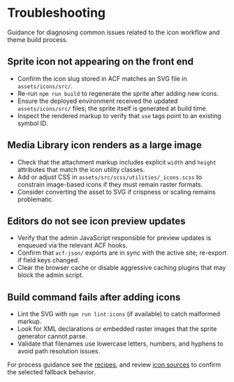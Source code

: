 # Troubleshooting

Guidance for diagnosing common issues related to the icon workflow and theme build process.

## Sprite icon not appearing on the front end

- Confirm the icon slug stored in ACF matches an SVG file in `assets/icons/src/`.
- Re-run `npm run build` to regenerate the sprite after adding new icons.
- Ensure the deployed environment received the updated `assets/icons/src/` files; the sprite itself is generated at build time.
- Inspect the rendered markup to verify that `use` tags point to an existing symbol ID.

## Media Library icon renders as a large image

- Check that the attachment markup includes explicit `width` and `height` attributes that match the icon utility classes.
- Add or adjust CSS in `assets/src/scss/utilities/_icons.scss` to constrain image-based icons if they must remain raster formats.
- Consider converting the asset to SVG if crispness or scaling remains problematic.

## Editors do not see icon preview updates

- Verify that the admin JavaScript responsible for preview updates is enqueued via the relevant ACF hooks.
- Confirm that `acf-json/` exports are in sync with the active site; re-export if field keys changed.
- Clear the browser cache or disable aggressive caching plugins that may block the admin script.

## Build command fails after adding icons

- Lint the SVG with `npm run lint:icons` (if available) to catch malformed markup.
- Look for XML declarations or embedded raster images that the sprite generator cannot parse.
- Validate that filenames use lowercase letters, numbers, and hyphens to avoid path resolution issues.

For process guidance see the [recipes](recipes.md), and review [icon sources](icon-sources.md) to confirm the selected fallback behavior.
